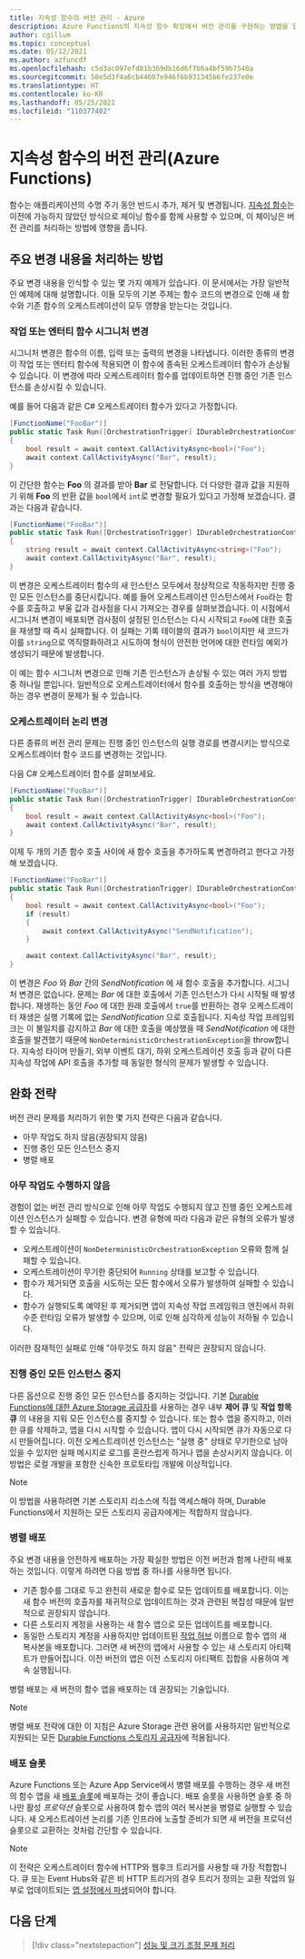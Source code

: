 ```yaml
---
title: 지속성 함수의 버전 관리 - Azure
description: Azure Functions의 지속성 함수 확장에서 버전 관리를 구현하는 방법을 알아봅니다.
author: cgillum
ms.topic: conceptual
ms.date: 05/12/2021
ms.author: azfuncdf
ms.openlocfilehash: c5d3ac097efd81b369db16d6f7b6a4bf59b7540a
ms.sourcegitcommit: 58e5d3f4a6cb44607e946f6b931345b6fe237e0e
ms.translationtype: HT
ms.contentlocale: ko-KR
ms.lasthandoff: 05/25/2021
ms.locfileid: "110377402"
---
```

# <a name="versioning-in-durable-functions-azure-functions"></a>지속성 함수의 버전 관리(Azure Functions)

함수는 애플리케이션의 수명 주기 동안 반드시 추가, 제거 및 변경됩니다. [지속성 함수](durable-functions-overview.md)는 이전에 가능하지 않았던 방식으로 체이닝 함수를 함께 사용할 수 있으며, 이 체이닝은 버전 관리를 처리하는 방법에 영향을 줍니다.

## <a name="how-to-handle-breaking-changes"></a>주요 변경 내용을 처리하는 방법

주요 변경 내용을 인식할 수 있는 몇 가지 예제가 있습니다. 이 문서에서는 가장 일반적인 예제에 대해 설명합니다. 이들 모두의 기본 주제는 함수 코드의 변경으로 인해 새 함수와 기존 함수의 오케스트레이션이 모두 영향을 받는다는 것입니다.

### <a name="changing-activity-or-entity-function-signatures"></a>작업 또는 엔터티 함수 시그니처 변경

시그니처 변경은 함수의 이름, 입력 또는 출력의 변경을 나타냅니다. 이러한 종류의 변경이 작업 또는 엔터티 함수에 적용되면 이 함수에 종속된 오케스트레이터 함수가 손상될 수 있습니다. 이 변경에 따라 오케스트레이터 함수를 업데이트하면 진행 중인 기존 인스턴스를 손상시킬 수 있습니다.

예를 들어 다음과 같은 C# 오케스트레이터 함수가 있다고 가정합니다.

```csharp
[FunctionName("FooBar")]
public static Task Run([OrchestrationTrigger] IDurableOrchestrationContext context)
{
    bool result = await context.CallActivityAsync<bool>("Foo");
    await context.CallActivityAsync("Bar", result);
}
```

이 간단한 함수는 **Foo** 의 결과를 받아 **Bar** 로 전달합니다. 더 다양한 결과 값을 지원하기 위해 **Foo** 의 반환 값을 `bool`에서 `int`로 변경할 필요가 있다고 가정해 보겠습니다. 결과는 다음과 같습니다.

```csharp
[FunctionName("FooBar")]
public static Task Run([OrchestrationTrigger] IDurableOrchestrationContext context)
{
    string result = await context.CallActivityAsync<string>("Foo");
    await context.CallActivityAsync("Bar", result);
}
```

이 변경은 오케스트레이터 함수의 새 인스턴스 모두에서 정상적으로 작동하지만 진행 중인 모든 인스턴스를 중단시킵니다. 예를 들어 오케스트레이션 인스턴스에서 `Foo`라는 함수를 호출하고 부울 값과 검사점을 다시 가져오는 경우를 살펴보겠습니다. 이 시점에서 시그니처 변경이 배포되면 검사점이 설정된 인스턴스는 다시 시작되고 `Foo`에 대한 호출을 재생할 때 즉시 실패합니다. 이 실패는 기록 테이블의 결과가 `bool`이지만 새 코드가 이를 `string`으로 역직렬화하려고 시도하여 형식이 안전한 언어에 대한 런타임 예외가 생성되기 때문에 발생합니다.

이 예는 함수 시그니처 변경으로 인해 기존 인스턴스가 손상될 수 있는 여러 가지 방법 중 하나일 뿐입니다. 일반적으로 오케스트레이터에서 함수를 호출하는 방식을 변경해야 하는 경우 변경이 문제가 될 수 있습니다.

### <a name="changing-orchestrator-logic"></a>오케스트레이터 논리 변경

다른 종류의 버전 관리 문제는 진행 중인 인스턴스의 실행 경로를 변경시키는 방식으로 오케스트레이터 함수 코드를 변경하는 것입니다.

다음 C# 오케스트레이터 함수를 살펴보세요.

```csharp
[FunctionName("FooBar")]
public static Task Run([OrchestrationTrigger] IDurableOrchestrationContext context)
{
    bool result = await context.CallActivityAsync<bool>("Foo");
    await context.CallActivityAsync("Bar", result);
}
```

이제 두 개의 기존 함수 호출 사이에 새 함수 호출을 추가하도록 변경하려고 한다고 가정해 보겠습니다.

```csharp
[FunctionName("FooBar")]
public static Task Run([OrchestrationTrigger] IDurableOrchestrationContext context)
{
    bool result = await context.CallActivityAsync<bool>("Foo");
    if (result)
    {
        await context.CallActivityAsync("SendNotification");
    }

    await context.CallActivityAsync("Bar", result);
}
```

이 변경은 *Foo* 와 *Bar* 간의 *SendNotification* 에 새 함수 호출을 추가합니다. 시그니처 변경은 없습니다. 문제는 *Bar* 에 대한 호출에서 기존 인스턴스가 다시 시작될 때 발생합니다. 재생하는 동안 *Foo* 에 대한 원래 호출에서 `true`를 반환하는 경우 오케스트레이터 재생은 실행 기록에 없는 *SendNotification* 으로 호출됩니다. 지속성 작업 프레임워크는 이 불일치를 감지하고 *Bar* 에 대한 호출을 예상했을 때 *SendNotification* 에 대한 호출을 발견했기 때문에 `NonDeterministicOrchestrationException`을 throw합니다. 지속성 타이머 만들기, 외부 이벤트 대기, 하위 오케스트레이션 호출 등과 같이 다른 지속성 작업에 API 호출을 추가할 때 동일한 형식의 문제가 발생할 수 있습니다.

## <a name="mitigation-strategies"></a>완화 전략

버전 관리 문제를 처리하기 위한 몇 가지 전략은 다음과 같습니다.

* 아무 작업도 하지 않음(권장되지 않음)
* 진행 중인 모든 인스턴스 중지
* 병렬 배포

### <a name="do-nothing"></a>아무 작업도 수행하지 않음

경험이 없는 버전 관리 방식으로 인해 아무 작업도 수행되지 않고 진행 중인 오케스트레이션 인스턴스가 실패할 수 있습니다. 변경 유형에 따라 다음과 같은 유형의 오류가 발생할 수 있습니다.

* 오케스트레이션이 `NonDeterministicOrchestrationException` 오류와 함께 실패할 수 있습니다.
* 오케스트레이션이 무기한 중단되어 `Running` 상태를 보고할 수 있습니다.
* 함수가 제거되면 호출을 시도하는 모든 함수에서 오류가 발생하여 실패할 수 있습니다.
* 함수가 실행되도록 예약된 후 제거되면 앱이 지속성 작업 프레임워크 엔진에서 하위 수준 런타임 오류가 발생할 수 있으며, 이로 인해 심각하게 성능이 저하될 수 있습니다.

이러한 잠재적인 실패로 인해 "아무것도 하지 않음" 전략은 권장되지 않습니다.

### <a name="stop-all-in-flight-instances"></a>진행 중인 모든 인스턴스 중지

다른 옵션으로 진행 중인 모든 인스턴스를 중지하는 것입니다. 기본 [Durable Functions에 대한 Azure Storage 공급자](durable-functions-storage-providers.md#azure-storage)를 사용하는 경우 내부 **제어 큐** 및 **작업 항목 큐** 의 내용을 지워 모든 인스턴스를 중지할 수 있습니다. 또는 함수 앱을 중지하고, 이러한 큐를 삭제하고, 앱을 다시 시작할 수 있습니다. 앱이 다시 시작되면 큐가 자동으로 다시 만들어집니다. 이전 오케스트레이션 인스턴스는 "실행 중" 상태로 무기한으로 남아 있을 수 있지만 실패 메시지로 로그를 혼란스럽게 하거나 앱을 손상시키지 않습니다. 이 방법은 로컬 개발을 포함한 신속한 프로토타입 개발에 이상적입니다.

> [!NOTE]
> 이 방법을 사용하려면 기본 스토리지 리소스에 직접 액세스해야 하며, Durable Functions에서 지원하는 모든 스토리지 공급자에게는 적합하지 않습니다.

### <a name="side-by-side-deployments"></a>병렬 배포

주요 변경 내용을 안전하게 배포하는 가장 확실한 방법은 이전 버전과 함께 나란히 배포하는 것입니다. 이렇게 하려면 다음 방법 중 하나를 사용하면 됩니다.

* 기존 함수를 그대로 두고 완전히 새로운 함수로 모든 업데이트를 배포합니다. 이는 새 함수 버전의 호출자를 재귀적으로 업데이트하는 것과 관련된 복잡성 때문에 일반적으로 권장되지 않습니다.
* 다른 스토리지 계정을 사용하는 새 함수 앱으로 모든 업데이트를 배포합니다.
* 동일한 스토리지 계정을 사용하지만 업데이트된 [작업 허브](durable-functions-task-hubs.md) 이름으로 함수 앱의 새 복사본을 배포합니다. 그러면 새 버전의 앱에서 사용할 수 있는 새 스토리지 아티팩트가 만들어집니다. 이전 버전의 앱은 이전 스토리지 아티팩트 집합을 사용하여 계속 실행됩니다.

병렬 배포는 새 버전의 함수 앱을 배포하는 데 권장되는 기술입니다.

> [!NOTE]
> 병렬 배포 전략에 대한 이 지침은 Azure Storage 관련 용어를 사용하지만 일반적으로 지원되는 모든 [Durable Functions 스토리지 공급자](durable-functions-storage-providers.md)에 적용됩니다.

### <a name="deployment-slots"></a>배포 슬롯

Azure Functions 또는 Azure App Service에서 병렬 배포를 수행하는 경우 새 버전의 함수 앱을 새 [배포 슬롯](../functions-deployment-slots.md)에 배포하는 것이 좋습니다. 배포 슬롯을 사용하면 슬롯 중 하나만 활성 *프로덕션* 슬롯으로 사용하여 함수 앱의 여러 복사본을 병렬로 실행할 수 있습니다. 새 오케스트레이션 논리를 기존 인프라에 노출할 준비가 되면 새 버전을 프로덕션 슬롯으로 교환하는 것처럼 간단할 수 있습니다.

> [!NOTE]
> 이 전략은 오케스트레이터 함수에 HTTP와 웹후크 트리거를 사용할 때 가장 적합합니다. 큐 또는 Event Hubs와 같은 비 HTTP 트리거의 경우 트리거 정의는 교환 작업의 일부로 업데이트되는 [앱 설정에서 파생](../functions-bindings-expressions-patterns.md#binding-expressions---app-settings)되어야 합니다.

## <a name="next-steps"></a>다음 단계

> [!div class="nextstepaction"]
> [성능 및 크기 조정 문제 처리](durable-functions-perf-and-scale.md)
